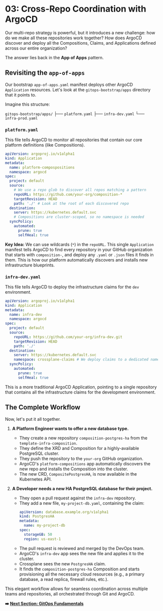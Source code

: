 # 03: Cross-Repo Coordination with ArgoCD

Our multi-repo strategy is powerful, but it introduces a new challenge: how do we make all these repositories work together? How does ArgoCD discover and deploy all the Compositions, Claims, and Applications defined across our entire organization?

The answer lies back in the **App of Apps** pattern.

## Revisiting the `app-of-apps`

Our bootstrap `app-of-apps.yaml` manifest deploys other ArgoCD `Application` resources. Let's look at the `gitops-bootstrap/apps` directory that it points to.

Imagine this structure:

`gitops-bootstrap/apps/`
├── `platform.yaml`
├── `infra-dev.yaml`
└── `infra-prod.yaml`

### `platform.yaml`

This file tells ArgoCD to monitor all repositories that contain our core platform definitions (like Compositions).

```yaml
apiVersion: argoproj.io/v1alpha1
kind: Application
metadata:
  name: platform-compospositions
  namespace: argocd
spec:
  project: default
  source:
    # We use a repo glob to discover all repos matching a pattern
    repoURL: https://github.com/your-org/composition-*
    targetRevision: HEAD
    path: './' # Look at the root of each discovered repo
  destination:
    server: https://kubernetes.default.svc
    # Compositions are cluster-scoped, so no namespace is needed
  syncPolicy:
    automated:
      prune: true
      selfHeal: true
```

**Key Idea:** We can use wildcards (`*`) in the `repoURL`. This single `Application` manifest tells ArgoCD to find every repository in your GitHub organization that starts with `composition-`, and deploy any `.yaml` or `.json` files it finds in them. This is how our platform automatically discovers and installs new infrastructure blueprints.

### `infra-dev.yaml`

This file tells ArgoCD to deploy the infrastructure claims for the `dev` environment.

```yaml
apiVersion: argoproj.io/v1alpha1
kind: Application
metadata:
  name: infra-dev
  namespace: argocd
spec:
  project: default
  source:
    repoURL: https://github.com/your-org/infra-dev.git
    targetRevision: HEAD
    path: './'
  destination:
    server: https://kubernetes.default.svc
    namespace: crossplane-claims # We deploy claims to a dedicated namespace
  syncPolicy:
    automated:
      prune: true
      selfHeal: true
```

This is a more traditional ArgoCD Application, pointing to a single repository that contains all the infrastructure claims for the development environment.

## The Complete Workflow

Now, let's put it all together.

1.  **A Platform Engineer wants to offer a new database type.**
    -   They create a new repository `composition-postgres-ha` from the `template-infra-composition`.
    -   They define the XRD and Composition for a highly-available PostgreSQL cluster.
    -   They push the repository to the `your-org` GitHub organization.
    -   ArgoCD's `platform-compositions` app automatically discovers the new repo and installs the Composition into the cluster.
    -   The new CRD, `CompositePostgresHA`, is now available in the Kubernetes API.

2.  **A Developer needs a new HA PostgreSQL database for their project.**
    -   They open a pull request against the `infra-dev` repository.
    -   They add a new file, `my-project-db.yaml`, containing the claim:
        ```yaml
        apiVersion: database.example.org/v1alpha1
        kind: PostgresHA
        metadata:
          name: my-project-db
        spec:
          storageGB: 50
          region: us-east-1
        ```
    -   The pull request is reviewed and merged by the DevOps team.
    -   ArgoCD's `infra-dev` app sees the new file and applies it to the cluster.
    -   Crossplane sees the new `PostgresHA` claim.
    -   It finds the `composition-postgres-ha` Composition and starts provisioning all the necessary cloud resources (e.g., a primary database, a read replica, firewall rules, etc.).

This elegant workflow allows for seamless coordination across multiple teams and repositories, all orchestrated through Git and ArgoCD.

**➡️ [Next Section: GitOps Fundamentals](../gitops-fundamentals/01-argocd-setup.md)**
